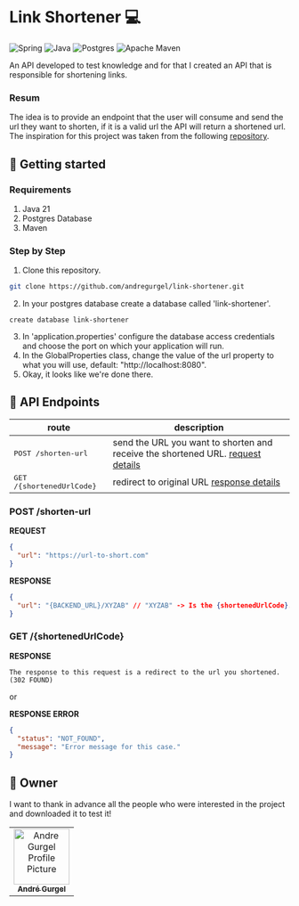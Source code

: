[SPRING_BADGE]: https://img.shields.io/badge/spring-%236DB33F.svg?style=for-the-badge&logo=spring&logoColor=white
[JAVA_BADGE]: https://img.shields.io/badge/java-%23ED8B00.svg?style=for-the-badge&logo=openjdk&logoColor=white
[POSTGRES_BADGE]: https://img.shields.io/badge/postgres-%23316192.svg?style=for-the-badge&logo=postgresql&logoColor=white
[MAVEN_BADGE]: https://img.shields.io/badge/Apache%20Maven-C71A36?style=for-the-badge&logo=Apache%20Maven&logoColor=white

# Link Shortener 💻

![Spring][SPRING_BADGE]
![Java][JAVA_BADGE]
![Postgres][POSTGRES_BADGE]
![Apache Maven][MAVEN_BADGE]

An API developed to test knowledge and for that I created an API that is responsible for shortening links.

### Resum

The idea is to provide an endpoint that the user will consume and send the url they want to shorten, if 
it is a valid url the API will return a shortened url. The inspiration for this project was taken from the 
following [repository](https://github.com/backend-br/desafios/blob/master/url-shortener/PROBLEM.md).

## 🚀 Getting started

### Requirements

1. Java 21
2. Postgres Database
3. Maven

### Step by Step

1. Clone this repository.
```bash
git clone https://github.com/andregurgel/link-shortener.git
```

2. In your postgres database create a database called 'link-shortener'.
```postgresql
create database link-shortener
```

3. In 'application.properties' configure the database access credentials and choose the port on which your application will run.
4. In the GlobalProperties class, change the value of the url property to what you will use, default: "http://localhost:8080".
5. Okay, it looks like we're done there.

## 📍 API Endpoints

| route                              | description                                          
|------------------------------------|-----------------------------------------------------
| <kbd>POST /shorten-url</kbd>       | send the URL you want to shorten and receive the shortened URL. [request details](#post-shorten-url)
| <kbd>GET /{shortenedUrlCode}</kbd> | redirect to original URL [response details](#get-shortened-url)

<h3 id="post-shorten-url">POST /shorten-url</h3>

**REQUEST**
```json
{
  "url": "https://url-to-short.com"
}
```

**RESPONSE**
```json
{
  "url": "{BACKEND_URL}/XYZAB" // "XYZAB" -> Is the {shortenedUrlCode}.
}
```

<h3 id="get-shortened-url">GET /{shortenedUrlCode}</h3>

**RESPONSE**
```text
The response to this request is a redirect to the url you shortened. (302 FOUND)
```

or

**RESPONSE ERROR**

```json
{
  "status": "NOT_FOUND",
  "message": "Error message for this case."
}
```

<h2 id="colab">🤝 Owner</h2>

I want to thank in advance all the people who were interested in the project and downloaded it to test it!

<table>
  <tr>
    <td align="center">
      <a href="#">
        <img src="https://avatars.githubusercontent.com/u/32176559?v=4" width="100px;" alt="Andre Gurgel Profile Picture"/><br>
        <sub>
          <b>André Gurgel</b>
        </sub>
      </a>
    </td>
  </tr>
</table>


